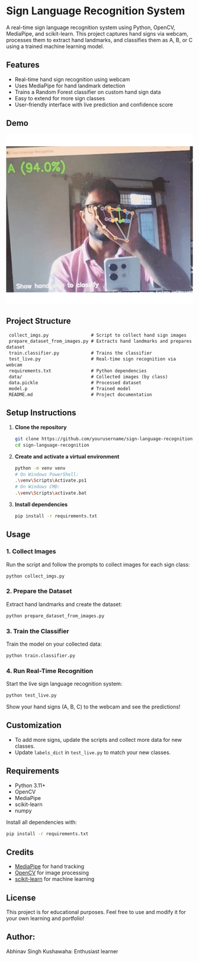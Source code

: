 # Sign Language Recognition System

A real-time sign language recognition system using Python, OpenCV, MediaPipe, and scikit-learn. This project captures hand signs via webcam, processes them to extract hand landmarks, and classifies them as A, B, or C using a trained machine learning model.

## Features
- Real-time hand sign recognition using webcam
- Uses MediaPipe for hand landmark detection
- Trains a Random Forest classifier on custom hand sign data
- Easy to extend for more sign classes
- User-friendly interface with live prediction and confidence score

## Demo
![alt text](GIF_Signlanguage.gif)

## Project Structure
```
 collect_imgs.py                # Script to collect hand sign images
 prepare_dataset_from_images.py # Extracts hand landmarks and prepares dataset
 train.classifier.py            # Trains the classifier
 test_live.py                   # Real-time sign recognition via webcam
 requirements.txt               # Python dependencies
 data/                          # Collected images (by class)
 data.pickle                    # Processed dataset
 model.p                        # Trained model
 README.md                      # Project documentation
```

## Setup Instructions

1. **Clone the repository**
   ```sh
   git clone https://github.com/yourusername/sign-language-recognition.git
   cd sign-language-recognition
   ```

2. **Create and activate a virtual environment**
   ```sh
   python -m venv venv
   # On Windows PowerShell:
   .\venv\Scripts\Activate.ps1
   # On Windows CMD:
   .\venv\Scripts\activate.bat
   ```

3. **Install dependencies**
   ```sh
   pip install -r requirements.txt
   ```

## Usage

### 1. Collect Images
Run the script and follow the prompts to collect images for each sign class:
```sh
python collect_imgs.py
```

### 2. Prepare the Dataset
Extract hand landmarks and create the dataset:
```sh
python prepare_dataset_from_images.py
```

### 3. Train the Classifier
Train the model on your collected data:
```sh
python train.classifier.py
```

### 4. Run Real-Time Recognition
Start the live sign language recognition system:
```sh
python test_live.py
```
Show your hand signs (A, B, C) to the webcam and see the predictions!

## Customization
- To add more signs, update the scripts and collect more data for new classes.
- Update `labels_dict` in `test_live.py` to match your new classes.

## Requirements
- Python 3.11+
- OpenCV
- MediaPipe
- scikit-learn
- numpy

Install all dependencies with:
```sh
pip install -r requirements.txt
```

## Credits
- [MediaPipe](https://mediapipe.dev/) for hand tracking
- [OpenCV](https://opencv.org/) for image processing
- [scikit-learn](https://scikit-learn.org/) for machine learning

## License
This project is for educational purposes. Feel free to use and modify it for your own learning and portfolio!

## Author:
Abhinav Singh Kushawaha: Enthusiast learner